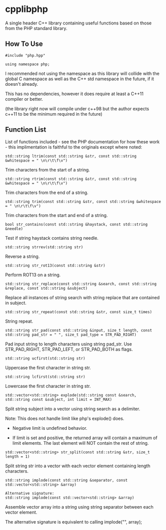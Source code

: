 # cpplibphp
A single header C++ library containing useful functions based on those from the PHP standard library.

How To Use
--------
```
#include "php.hpp"

using namespace php;
```

I recommended not using the namespace as this library will collide with the global C namespace as well as the C++ std namespace in the future, if it doesn't already.

This has no dependencies, however it does require at least a C++11 compiler or better.

(the library right now will compile under c++98 but the author expects c++11 to be the minimum required in the future)

Function List
--------

List of functions included - see the PHP documentation for how these work - this implimentation is faithful to the originals except where noted:

```
std::string ltrim(const std::string &str, const std::string &whitespace = " \n\r\t\f\v")
```
Trim characters from the start of a string.

```
std::string rtrim(const std::string &str, const std::string &whitespace = " \n\r\t\f\v")
```
Trim characters from the end of a string.

```
std::string trim(const std::string &str, const std::string &whitespace = " \n\r\t\f\v")
```
Trim characters from the start and end of a string.

```
bool str_contains(const std::string &haystack, const std::string &needle)
```
Test if string haystack contains string needle.

```
std::string strrev(std::string str)
```
Reverse a string.

```
std::string str_rot13(const std::string &str)
```
Perform ROT13 on a string.

```
std::string str_replace(const std::string &search, const std::string &replace, const std::string &subject)
```
Replace all instances of string search with string replace that are contained in subject.

```
std::string str_repeat(const std::string &str, const size_t times)
```
String repeat.

```
std::string str_pad(const std::string &input, size_t length, const std::string pad_str = " ", size_t pad_type = STR_PAD_RIGHT)
```
Pad input string to length characters using string pad_str. Use STR_PAD_RIGHT, STR_PAD_LEFT, or STR_PAD_BOTH as flags.

```
std::string ucfirst(std::string str)
```
Uppercase the first character in string str.

```
std::string lcfirst(std::string str)
```
Lowercase the first character in string str.

```
std::vector<std::string> explode(std::string const &search, std::string const &subject, int limit = INT_MAX)
```
Split string subject into a vector using string search as a delimiter.

Note: This does not handle limit like php's explode() does.

- Negative limit is undefined behavior.

- If limit is set and positive, the returned array will contain a maximum of limit elements. The last element will NOT contain the rest of string.

```
std::vector<std::string> str_split(const std::string &str, size_t length = 1)
```
Split string str into a vector with each vector element containing length characters.

```
std::string implode(const std::string &separator, const std::vector<std::string> &array)

Alternative signature:
std::string implode(const std::vector<std::string> &array)
```
Assemble vector array into a string using string separator between each vector element.

The alternative signature is equivalent to calling implode("", array);
